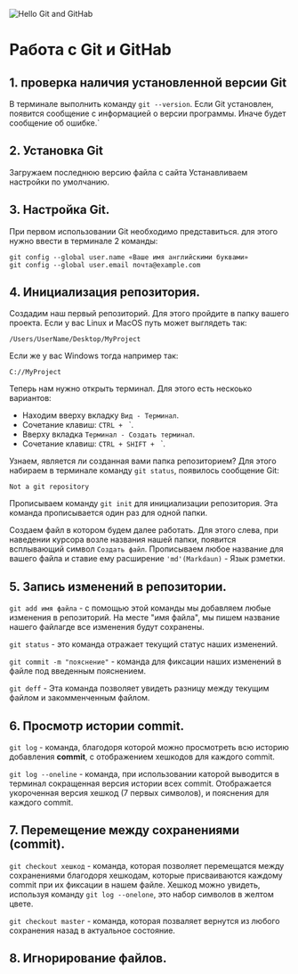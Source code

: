 ![Hello Git and GitHab](LogoGit_GitHab.jpg)
# Работа с Git и GitHab

## 1. проверка наличия установленной версии Git
В терминале выполнить команду `git --version`.
Ecли Git установлен, появится сообщение с информацией о версии программы. Иначе будет сообщение об ошибке.`

## 2. Установка Git
Загружаем последнюю версию файла с сайта 
Устанавливаем настройки по  умолчанию.

## 3. Настройка Git.
При первом использовании Git необходимо представиться. для этого нужно ввести в терминале 2 команды:
```
git config --global user.name «Ваше имя английскими буквами»
git config --global user.email почта@example.com
```
## 4. Инициализация репозитория.
Создадим наш первый репозиторий. Для этого пройдите в папку вашего проекта. Если у вас Linux и MacOS путь может выглядеть так:
```
/Users/UserName/Desktop/MyProject
 ```
 Если же у вас Windows тогда например так:
 ```
 С://MyProject
  ```
  Теперь нам нужно открыть терминал. Для этого есть нескоько вариантов:
  * Находим вверху вкладку `Вид - Терминал`. 
  * Cочетание клавиш: `CTRL + ` `.
  * Вверху вкладка `Терминал - Создать терминал`.   
  * Сочетание клавиш: `CTRL + SHIFT + ` `. 
  

Узнаем, является ли созданная вами папка репозиторием? Для этого набираем в терминале команду `git status`, появилось сообщение Git:
```
Not a git repository
```
Прописываем команду `git init` для инициализации репозитория. Эта команда прописывается один раз для одной папки.

Создаем файл в котором будем далее работать. Для этого слева, при наведении курсора возле названия нашей папки, появится всплывающий символ `Создать файл`. Прописываем любое название для вашего файла и ставие ему расширение `'md'(Markdaun)` - Язык рзметки.

## 5. Запись изменений в репозитории.
`git add имя файла` - с помощью этой команды мы добавляем любые изменения в репозиторий. На месте "имя файла", мы пишем название нашего файлагде все изменения будут сохранены.

`git status` - это команда отражает текущий статус наших изменений.

`git commit -m "пояснение"` - команда для фиксации наших изменений в файле под введенным пояснением.

`git deff` - Эта команда позволяет увидеть разницу между текущим файлом и закомменченным файлом.

## 6. Просмотр истории **commit**.
`git log` - команда, благодоря которой можно просмотреть всю историю добавления **commit**, с отображением хешкодов для каждого commit.

`git log --oneline` - команда, при использовании каторой выводится в терминал сокращенная версия истории всех commit. Отображается укороченная версия хешкод (7 первых символов), и пояснения для каждого commit.

## 7. Перемещение между сохранениями (commit).
`git checkout хешкод` - команда, которая позволяет перемещатся между сохранениями благодоря хешкодам, которые присваиваются каждому commit  при их фиксации в нашем файле. Хешкод можно увидеть, используя команду `git log --onelone`, это набор символов в желтом цвете.

`git checkout master` - команда, которая позваляет вернутся из любого сохранения назад в актуальное состояние.

## 8. Игнорирование файлов.
